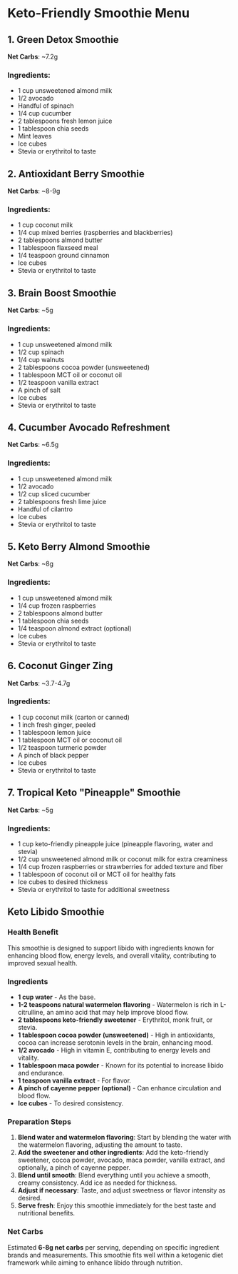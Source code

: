 # Keto-Friendly Smoothie Menu

## 1. Green Detox Smoothie
**Net Carbs**: ~7.2g
### Ingredients:
- 1 cup unsweetened almond milk
- 1/2 avocado
- Handful of spinach
- 1/4 cup cucumber
- 2 tablespoons fresh lemon juice
- 1 tablespoon chia seeds
- Mint leaves
- Ice cubes
- Stevia or erythritol to taste

## 2. Antioxidant Berry Smoothie
**Net Carbs**: ~8-9g
### Ingredients:
- 1 cup coconut milk
- 1/4 cup mixed berries (raspberries and blackberries)
- 2 tablespoons almond butter
- 1 tablespoon flaxseed meal
- 1/4 teaspoon ground cinnamon
- Ice cubes
- Stevia or erythritol to taste

## 3. Brain Boost Smoothie
**Net Carbs**: ~5g
### Ingredients:
- 1 cup unsweetened almond milk
- 1/2 cup spinach
- 1/4 cup walnuts
- 2 tablespoons cocoa powder (unsweetened)
- 1 tablespoon MCT oil or coconut oil
- 1/2 teaspoon vanilla extract
- A pinch of salt
- Ice cubes
- Stevia or erythritol to taste

## 4. Cucumber Avocado Refreshment
**Net Carbs**: ~6.5g
### Ingredients:
- 1 cup unsweetened almond milk
- 1/2 avocado
- 1/2 cup sliced cucumber
- 2 tablespoons fresh lime juice
- Handful of cilantro
- Ice cubes
- Stevia or erythritol to taste

## 5. Keto Berry Almond Smoothie
**Net Carbs**: ~8g
### Ingredients:
- 1 cup unsweetened almond milk
- 1/4 cup frozen raspberries
- 2 tablespoons almond butter
- 1 tablespoon chia seeds
- 1/4 teaspoon almond extract (optional)
- Ice cubes
- Stevia or erythritol to taste

## 6. Coconut Ginger Zing
**Net Carbs**: ~3.7-4.7g
### Ingredients:
- 1 cup coconut milk (carton or canned)
- 1 inch fresh ginger, peeled
- 1 tablespoon lemon juice
- 1 tablespoon MCT oil or coconut oil
- 1/2 teaspoon turmeric powder
- A pinch of black pepper
- Ice cubes
- Stevia or erythritol to taste

## 7. Tropical Keto "Pineapple" Smoothie
**Net Carbs**: ~5g
### Ingredients:
- 1 cup keto-friendly pineapple juice (pineapple flavoring, water and stevia)
- 1/2 cup unsweetened almond milk or coconut milk for extra creaminess
- 1/4 cup frozen raspberries or strawberries for added texture and fiber
- 1 tablespoon of coconut oil or MCT oil for healthy fats
- Ice cubes to desired thickness
- Stevia or erythritol to taste for additional sweetness

## Keto Libido Smoothie

### Health Benefit
This smoothie is designed to support libido with ingredients known for enhancing blood flow, energy levels, and overall vitality, contributing to improved sexual health.

### Ingredients

- **1 cup water** - As the base.
- **1-2 teaspoons natural watermelon flavoring** - Watermelon is rich in L-citrulline, an amino acid that may help improve blood flow.
- **2 tablespoons keto-friendly sweetener** - Erythritol, monk fruit, or stevia.
- **1 tablespoon cocoa powder (unsweetened)** - High in antioxidants, cocoa can increase serotonin levels in the brain, enhancing mood.
- **1/2 avocado** - High in vitamin E, contributing to energy levels and vitality.
- **1 tablespoon maca powder** - Known for its potential to increase libido and endurance.
- **1 teaspoon vanilla extract** - For flavor.
- **A pinch of cayenne pepper (optional)** - Can enhance circulation and blood flow.
- **Ice cubes** - To desired consistency.

### Preparation Steps

1. **Blend water and watermelon flavoring**: Start by blending the water with the watermelon flavoring, adjusting the amount to taste.
2. **Add the sweetener and other ingredients**: Add the keto-friendly sweetener, cocoa powder, avocado, maca powder, vanilla extract, and optionally, a pinch of cayenne pepper.
3. **Blend until smooth**: Blend everything until you achieve a smooth, creamy consistency. Add ice as needed for thickness.
4. **Adjust if necessary**: Taste, and adjust sweetness or flavor intensity as desired.
5. **Serve fresh**: Enjoy this smoothie immediately for the best taste and nutritional benefits.

### Net Carbs
Estimated **6-8g net carbs** per serving, depending on specific ingredient brands and measurements. This smoothie fits well within a ketogenic diet framework while aiming to enhance libido through nutrition.

